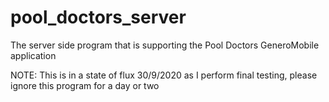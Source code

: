 # pool_doctors_server
The server side program that is supporting the Pool Doctors GeneroMobile application

NOTE: This is in a state of flux 30/9/2020 as I perform final testing, please ignore this program for a day or two

